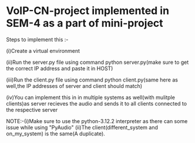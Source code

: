 # VoIP-CN-project implemented in SEM-4 as a part of mini-project
Steps to implement this :-
  
  (i)Create a virtual environment

  
  (ii)Run the server.py file using command python server.py(make sure to get the correct IP address and paste it in HOST)

  
  (iii)Run the client.py file using command python client.py(same here as well,the IP addresses of server and client should match)

  
  (iv)You can implement this in in multiple systems as well(with mulitple clients)as server recieves the audio and sends it to all clients connected to the respective server



NOTE:-(i)Make sure to use the python-3.12.2 interpreter as there can some issue while using "PyAudio"
  (ii)The client(different_system and on_my_system) is the same(A duplicate).
